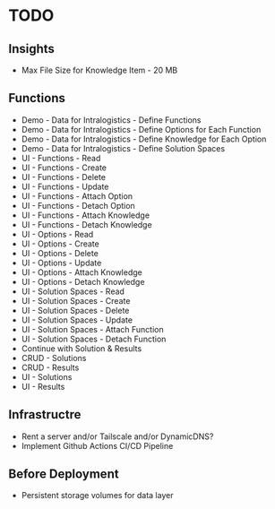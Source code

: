 # TODO

## Insights
- Max File Size for Knowledge Item - 20 MB

## Functions
- Demo - Data for Intralogistics - Define Functions
- Demo - Data for Intralogistics - Define Options for Each Function
- Demo - Data for Intralogistics - Define Knowledge for Each Option
- Demo - Data for Intralogistics - Define Solution Spaces
- UI - Functions - Read
- UI - Functions - Create
- UI - Functions - Delete
- UI - Functions - Update
- UI - Functions - Attach Option
- UI - Functions - Detach Option
- UI - Functions - Attach Knowledge
- UI - Functions - Detach Knowledge
- UI - Options - Read
- UI - Options - Create
- UI - Options - Delete
- UI - Options - Update
- UI - Options - Attach Knowledge
- UI - Options - Detach Knowledge
- UI - Solution Spaces - Read
- UI - Solution Spaces - Create
- UI - Solution Spaces - Delete
- UI - Solution Spaces - Update
- UI - Solution Spaces - Attach Function
- UI - Solution Spaces - Detach Function
- Continue with Solution & Results
- CRUD - Solutions
- CRUD - Results
- UI - Solutions
- UI - Results

## Infrastructre
- Rent a server and/or Tailscale and/or DynamicDNS?
- Implement Github Actions CI/CD Pipeline

## Before Deployment
- Persistent storage volumes for data layer